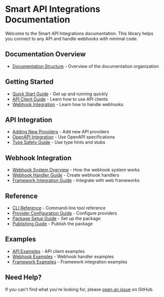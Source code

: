 # Smart API Integrations Documentation

Welcome to the Smart API Integrations documentation. This library helps you connect to any API and handle webhooks with minimal code.

## Documentation Overview

- [Documentation Structure](documentation-structure.md) - Overview of the documentation organization

## Getting Started

- [Quick Start Guide](quick-start-guide.md) - Get up and running quickly
- [API Client Guide](api-client-guide.md) - Learn how to use API clients
- [Webhook Integration](webhook_integration.md) - Learn how to handle webhooks

## API Integration

- [Adding New Providers](adding-new-providers.md) - Add new API providers
- [OpenAPI Integration](openapi_integration.md) - Use OpenAPI specifications
- [Type Safety Guide](type-safety-guide.md) - Use type hints and stubs

## Webhook Integration

- [Webhook System Overview](webhook-system-overview.md) - How the webhook system works
- [Webhook Handler Guide](webhook-handler-guide.md) - Create webhook handlers
- [Framework Integration Guide](framework-integration-guide.md) - Integrate with web frameworks

## Reference

- [CLI Reference](cli-reference.md) - Command-line tool reference
- [Provider Configuration Guide](provider-priority-guide.md) - Configure providers
- [Package Setup Guide](package-setup-guide.md) - Set up the package
- [Publishing Guide](publishing-guide.md) - Publish the package

## Examples

- [API Examples](../examples/github_basic_example.py) - API client examples
- [Webhook Examples](../examples/webhook_integration_example.py) - Webhook handler examples
- [Framework Examples](../examples/flask_webhook_example.py) - Framework integration examples

## Need Help?

If you can't find what you're looking for, please [open an issue](https://github.com/behera116/smart-api-integrations/issues) on GitHub. 